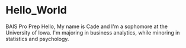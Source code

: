 # Hello_World
BAIS Pro Prep
Hello, 
My name is Cade and I'm a sophomore at the University of Iowa. I'm majoring in business analytics, while minoring in statistics and psychology. 

